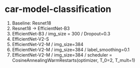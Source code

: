 # car-model-classification

1. Baseline: Resnet18
2. Resnet18 -> EfficientNet-B3
3. EfficientNet-B3 / img_size = 300 / Dropout=0.3
4. EfficientNet-V2-S
5. EfficientNet-V2-M / img_size=384
6. EfficientNet-V2-M / img_size=384 / label_smoothing=0.1
7. EfficientNet-V2-M / img_size=384 / scheduler = CosineAnnealingWarmRestarts(optimizer, T_0=2, T_mult=1)
